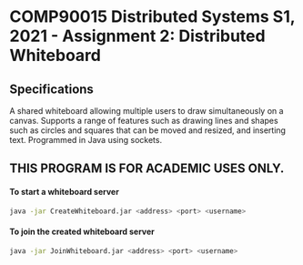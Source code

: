 # COMP90015 Distributed Systems S1, 2021 - Assignment 2: Distributed Whiteboard
## Specifications
A shared whiteboard allowing multiple users to draw simultaneously on a canvas. Supports a range of features such as drawing lines and shapes such as circles and squares that can be moved and resized, and inserting text.
Programmed in Java using sockets. 
## THIS PROGRAM IS FOR ACADEMIC USES ONLY.

#### To start a whiteboard server

```bash
java -jar CreateWhiteboard.jar <address> <port> <username>
```

#### To join the created whiteboard server

```bash
java -jar JoinWhiteboard.jar <address> <port> <username>
```


